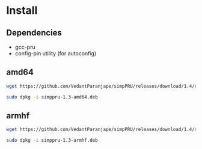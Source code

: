 # Install

## Dependencies
  
* gcc-pru
* config-pin utility (for autoconfig)

## amd64

```bash
wget https://github.com/VedantParanjape/simpPRU/releases/download/1.4/simppru-1.4-amd64.deb

sudo dpkg -i simppru-1.3-amd64.deb
```

## armhf

```bash
wget https://github.com/VedantParanjape/simpPRU/releases/download/1.4/simppru-1.4-armhf.deb

sudo dpkg -i simppru-1.3-armhf.deb
```

